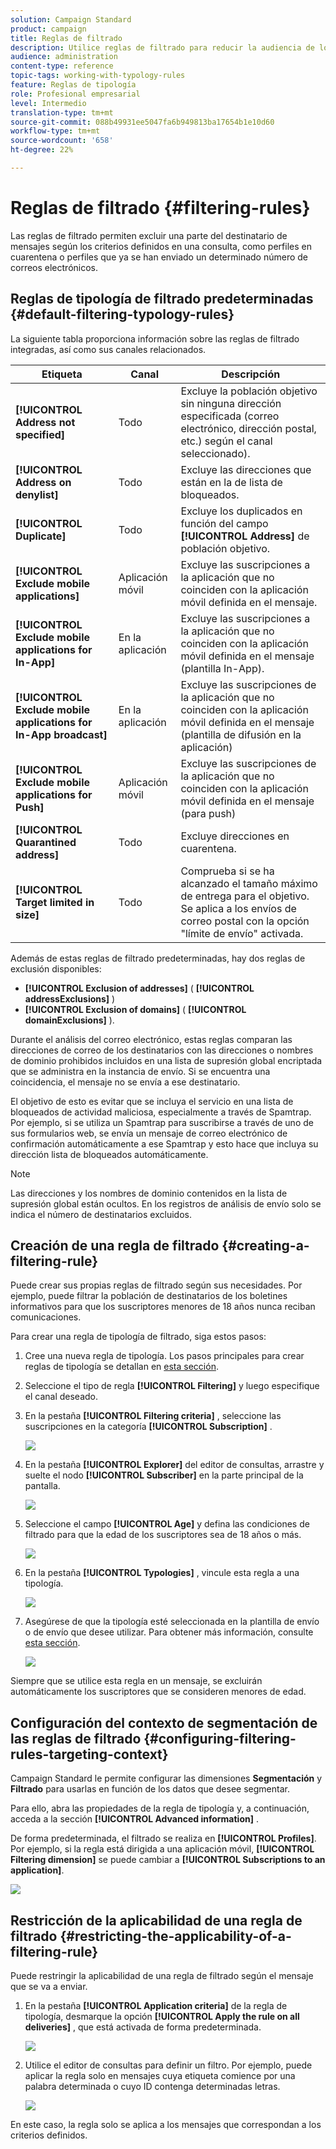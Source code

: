 ```yaml
---
solution: Campaign Standard
product: campaign
title: Reglas de filtrado
description: Utilice reglas de filtrado para reducir la audiencia de los mensajes.
audience: administration
content-type: reference
topic-tags: working-with-typology-rules
feature: Reglas de tipología
role: Profesional empresarial
level: Intermedio
translation-type: tm+mt
source-git-commit: 088b49931ee5047fa6b949813ba17654b1e10d60
workflow-type: tm+mt
source-wordcount: '658'
ht-degree: 22%

---
```



# Reglas de filtrado {#filtering-rules}

Las reglas de filtrado permiten excluir una parte del destinatario de mensajes según los criterios definidos en una consulta, como perfiles en cuarentena o perfiles que ya se han enviado un determinado número de correos electrónicos.

## Reglas de tipología de filtrado predeterminadas {#default-filtering-typology-rules}

La siguiente tabla proporciona información sobre las reglas de filtrado integradas, así como sus canales relacionados.

| Etiqueta | Canal | Descripción |
---------|----------|---------
| **[!UICONTROL Address not specified]** | Todo | Excluye la población objetivo sin ninguna dirección especificada (correo electrónico, dirección postal, etc.) según el canal seleccionado). |
| **[!UICONTROL Address on denylist]** | Todo | Excluye las direcciones que están en la  de lista de bloqueados. |
| **[!UICONTROL Duplicate]** | Todo | Excluye los duplicados en función del campo **[!UICONTROL Address]** de población objetivo. |
| **[!UICONTROL Exclude mobile applications]** | Aplicación móvil | Excluye las suscripciones a la aplicación que no coinciden con la aplicación móvil definida en el mensaje. |
| **[!UICONTROL Exclude mobile applications for In-App]** | En la aplicación | Excluye las suscripciones a la aplicación que no coinciden con la aplicación móvil definida en el mensaje (plantilla In-App). |
| **[!UICONTROL Exclude mobile applications for In-App broadcast]** | En la aplicación | Excluye las suscripciones de la aplicación que no coinciden con la aplicación móvil definida en el mensaje (plantilla de difusión en la aplicación) |
| **[!UICONTROL Exclude mobile applications for Push]** | Aplicación móvil | Excluye las suscripciones de la aplicación que no coinciden con la aplicación móvil definida en el mensaje (para push) |
| **[!UICONTROL Quarantined address]** | Todo | Excluye direcciones en cuarentena. |
| **[!UICONTROL Target limited in size]** | Todo | Comprueba si se ha alcanzado el tamaño máximo de entrega para el objetivo. Se aplica a los envíos de correo postal con la opción &quot;límite de envío&quot; activada. |

Además de estas reglas de filtrado predeterminadas, hay dos reglas de exclusión disponibles:

* **[!UICONTROL Exclusion of addresses]** ( **[!UICONTROL addressExclusions]** )
* **[!UICONTROL Exclusion of domains]** ( **[!UICONTROL domainExclusions]** ).

Durante el análisis del correo electrónico, estas reglas comparan las direcciones de correo de los destinatarios con las direcciones o nombres de dominio prohibidos incluidos en una lista de supresión global encriptada que se administra en la instancia de envío. Si se encuentra una coincidencia, el mensaje no se envía a ese destinatario.

El objetivo de esto es evitar que se incluya el servicio en una lista de bloqueados de actividad maliciosa, especialmente a través de Spamtrap. Por ejemplo, si se utiliza un Spamtrap para suscribirse a través de uno de sus formularios web, se envía un mensaje de correo electrónico de confirmación automáticamente a ese Spamtrap y esto hace que incluya su dirección lista de bloqueados automáticamente.

>[!NOTE]
>
>Las direcciones y los nombres de dominio contenidos en la lista de supresión global están ocultos. En los registros de análisis de envío solo se indica el número de destinatarios excluidos.

## Creación de una regla de filtrado {#creating-a-filtering-rule}

Puede crear sus propias reglas de filtrado según sus necesidades. Por ejemplo, puede filtrar la población de destinatarios de los boletines informativos para que los suscriptores menores de 18 años nunca reciban comunicaciones.

Para crear una regla de tipología de filtrado, siga estos pasos:

1. Cree una nueva regla de tipología. Los pasos principales para crear reglas de tipología se detallan en [esta sección](../../sending/using/managing-typology-rules.md).

1. Seleccione el tipo de regla **[!UICONTROL Filtering]** y luego especifique el canal deseado.

1. En la pestaña **[!UICONTROL Filtering criteria]** , seleccione las suscripciones en la categoría **[!UICONTROL Subscription]** .

   ![](assets/typology_create-rule-subscription.png)

1. En la pestaña **[!UICONTROL Explorer]** del editor de consultas, arrastre y suelte el nodo **[!UICONTROL Subscriber]** en la parte principal de la pantalla.

   ![](assets/typology_create-rule-subscriber.png)

1. Seleccione el campo **[!UICONTROL Age]** y defina las condiciones de filtrado para que la edad de los suscriptores sea de 18 años o más.

   ![](assets/typology_create-rule-age.png)

1. En la pestaña **[!UICONTROL Typologies]** , vincule esta regla a una tipología.

   ![](assets/typology_create-rule-typology.png)

1. Asegúrese de que la tipología esté seleccionada en la plantilla de envío o de envío que desee utilizar. Para obtener más información, consulte [esta sección](../../sending/using/managing-typologies.md#applying-typologies-to-messages).

   ![](assets/typology_template.png)

Siempre que se utilice esta regla en un mensaje, se excluirán automáticamente los suscriptores que se consideren menores de edad.

## Configuración del contexto de segmentación de las reglas de filtrado {#configuring-filtering-rules-targeting-context}

Campaign Standard le permite configurar las dimensiones **Segmentación** y **Filtrado** para usarlas en función de los datos que desee segmentar.

Para ello, abra las propiedades de la regla de tipología y, a continuación, acceda a la sección **[!UICONTROL Advanced information]** .

De forma predeterminada, el filtrado se realiza en **[!UICONTROL Profiles]**. Por ejemplo, si la regla está dirigida a una aplicación móvil, **[!UICONTROL Filtering dimension]** se puede cambiar a **[!UICONTROL Subscriptions to an application]**.

![](assets/typology_rule-order_2.png)

## Restricción de la aplicabilidad de una regla de filtrado {#restricting-the-applicability-of-a-filtering-rule}

Puede restringir la aplicabilidad de una regla de filtrado según el mensaje que se va a enviar.

1. En la pestaña **[!UICONTROL Application criteria]** de la regla de tipología, desmarque la opción **[!UICONTROL Apply the rule on all deliveries]** , que está activada de forma predeterminada.

   ![](assets/typology_limit.png)

1. Utilice el editor de consultas para definir un filtro. Por ejemplo, puede aplicar la regla solo en mensajes cuya etiqueta comience por una palabra determinada o cuyo ID contenga determinadas letras.

   ![](assets/typology_limit-rule.png)

En este caso, la regla solo se aplica a los mensajes que correspondan a los criterios definidos.

